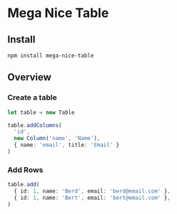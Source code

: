 # Mega Nice Table

## Install

`npm install mega-nice-table`

## Overview

### Create a table

```typescript
let table = new Table

table.addColumns(
  'id',
  new Column('name', 'Name'),
  { name: 'email', title: 'Email' }
)
```

### Add Rows

```typescript
table.add(
  { id: 1, name: 'Berd', email: 'berd@email.com' },
  { id: 1, name: 'Bert', email: 'bert@email.com' },
)
```